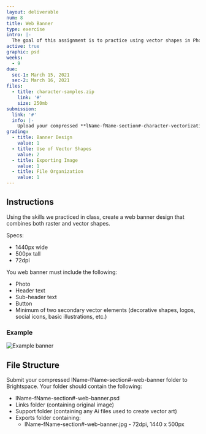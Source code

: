 ```yaml
---
layout: deliverable
num: 8
title: Web Banner
type: exercise
intro: |-
  The goal of this assignment is to practice using vector shapes in Photoshop.
active: true
graphic: psd
weeks:
  - 9
due:
  sec-1: March 15, 2021
  sec-2: March 16, 2021
files:
  - title: character-samples.zip
    link: '#'
    size: 250mb
submission:
  link: '#'
  info: |-
    Upload your compressed **lName-fName-section#-character-vectorization.ai** file on Brightspace.
grading:
  - title: Banner Design
    value: 1
  - title: Use of Vector Shapes
    value: 2
  - title: Exporting Image
    value: 1
  - title: File Organization
    value: 1
---
```


## Instructions
Using the skills we practiced in class, create a web banner design that combines both raster and vector shapes.

Specs:
- 1440px wide
- 500px tall
- 72dpi

You web banner must include the following:
- Photo
- Header text
- Sub-header text
- Button
- Minimum of two secondary vector elements (decorative shapes, logos, social icons, basic illustrations, etc.)

### Example
![Example banner]({{site.baseurl}}/images/exercises/exercise-8/example-banner.jpg)

## File Structure
Submit your compressed lName-fName-section#-web-banner folder to Brightspace. Your folder should contain the following:

- lName-fName-section#-web-banner.psd
- Links folder (containing original image)
- Support folder (containing any Ai files used to create vector art)
- Exports folder containing:
  - lName-fName-section#-web-banner.jpg - 72dpi, 1440 x 500px